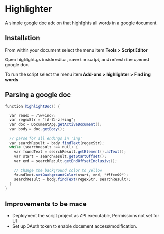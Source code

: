 # Highlighter

A simple google doc add on that highlights all words in a google document. 

## Installation

From within your document select the menu item **Tools > Script Editor**

Open highlight.gs inside editor, save the script, and refresh the opened google doc.

To run the script select the menu item **Add-ons > highlighter > Find ing words**

## Parsing a google doc

```gs
function highlightDoc() {
  
  var regex = /\w+ing/;
  var regexStr = "[A-Za-z]+ing";
  var doc = DocumentApp.getActiveDocument();
  var body = doc.getBody();
  
  // parse for all endings in 'ing'
  var searchResult = body.findText(regexStr);
  while (searchResult !== null) {
    var foundText = searchResult.getElement().asText();
    var start = searchResult.getStartOffset();
    var end = searchResult.getEndOffsetInclusive();
    
    // Change the background color to yellow
    foundText.setBackgroundColor(start, end, "#ffee00");
    searchResult = body.findText(regexStr, searchResult);
  }
}
```

## Improvements to be made
- Deployment the script project as API executable, Permissions not set for UI
- Set up OAuth token to enable document access/modification.



